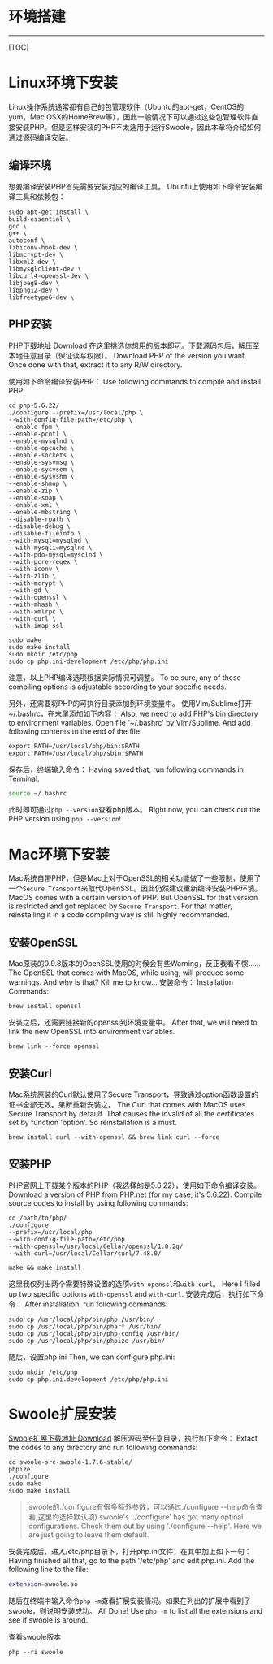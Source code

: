 <!-- toc -->
# 环境搭建

---

[TOC]

# Linux环境下安装

Linux操作系统通常都有自己的包管理软件（Ubuntu的apt-get，CentOS的yum，Mac OSX的HomeBrew等），因此一般情况下可以通过这些包管理软件直接安装PHP。但是这样安装的PHP不太适用于运行Swoole，因此本章将介绍如何通过源码编译安装。

## 编译环境
想要编译安装PHP首先需要安装对应的编译工具。
Ubuntu上使用如下命令安装编译工具和依赖包：

```shell
sudo apt-get install \
build-essential \
gcc \
g++ \
autoconf \
libiconv-hook-dev \
libmcrypt-dev \
libxml2-dev \
libmysqlclient-dev \
libcurl4-openssl-dev \
libjpeg8-dev \
libpng12-dev \
libfreetype6-dev \
```

## PHP安装

[PHP下载地址 Download](http://php.net/)
在这里挑选你想用的版本即可。下载源码包后，解压至本地任意目录（保证读写权限）。
Download PHP of the version you want. Once done with that, extract it to any R/W directory.

使用如下命令编译安装PHP：
Use following commands to compile and install PHP:

```shell
cd php-5.6.22/
./configure --prefix=/usr/local/php \
--with-config-file-path=/etc/php \
--enable-fpm \
--enable-pcntl \
--enable-mysqlnd \
--enable-opcache \
--enable-sockets \
--enable-sysvmsg \
--enable-sysvsem \
--enable-sysvshm \
--enable-shmop \
--enable-zip \
--enable-soap \
--enable-xml \
--enable-mbstring \
--disable-rpath \
--disable-debug \
--disable-fileinfo \
--with-mysql=mysqlnd \
--with-mysqli=mysqlnd \
--with-pdo-mysql=mysqlnd \
--with-pcre-regex \
--with-iconv \
--with-zlib \
--with-mcrypt \
--with-gd \
--with-openssl \
--with-mhash \
--with-xmlrpc \
--with-curl \
--with-imap-ssl

sudo make
sudo make install
sudo mkdir /etc/php
sudo cp php.ini-development /etc/php/php.ini
```
注意，以上PHP编译选项根据实际情况可调整。
To be sure, any of these compiling options is adjustable according to your specific needs.

另外，还需要将PHP的可执行目录添加到环境变量中。
使用Vim/Sublime打开~/.bashrc，在末尾添加如下内容：
Also, we need to add PHP's bin directory to environment variables.
Open file '~/.bashrc' by Vim/Sublime. And add following contents to the end of the file:

```shell
export PATH=/usr/local/php/bin:$PATH
export PATH=/usr/local/php/sbin:$PATH
```
保存后，终端输入命令：
Having saved that, run following commands in Terminal:

```bash
source ~/.bashrc
```
此时即可通过`php --version`查看php版本。
Right now, you can check out the PHP version using `php --version`!

# Mac环境下安装
Mac系统自带PHP，但是Mac上对于OpenSSL的相关功能做了一些限制，使用了一个`Secure Transport`来取代OpenSSL。因此仍然建议重新编译安装PHP环境。
MacOS comes with a certain version of PHP. But OpenSSL for that version is restricted and got replaced by `Secure Transport`.  For that matter, reinstalling it in a code compiling way is still highly recommanded.

## 安装OpenSSL
Mac原装的0.9.8版本的OpenSSL使用的时候会有些Warning，反正我看不惯……
The OpenSSL that comes with MacOS, while using, will produce some warnings. And why is that? Kill me to know...
安装命令：
Installation Commands:

```shell
brew install openssl
```
安装之后，还需要链接新的openssl到环境变量中。
After that, we will need to link the new OpenSSL into environment variables.
```shell
brew link --force openssl
```

## 安装Curl
Mac系统原装的Curl默认使用了Secure Transport，导致通过option函数设置的证书全部无效。果断重新安装之。
The Curl that comes with MacOS uses Secure Transport by default. That causes the invalid of all the certificates set by function 'option'. So reinstallation is a must.

```shell
brew install curl --with-openssl && brew link curl --force
```

## 安装PHP
PHP官网上下载某个版本的PHP（我选择的是5.6.22），使用如下命令编译安装。
Download a version of PHP from PHP.net (for my case, it's 5.6.22). Compile source codes to install by using following commands:

```shell
cd /path/to/php/
./configure 
--prefix=/usr/local/php 
--with-config-file-path=/etc/php 
--with-openssl=/usr/local/Cellar/openssl/1.0.2g/ 
--with-curl=/usr/local/Cellar/curl/7.48.0/

make && make install
```
这里我仅列出两个需要特殊设置的选项`with-openssl`和`with-curl`。
Here I filled up two specific options `with-openssl` and `with-curl`.
安装完成后，执行如下命令：
After installation, run following commands:

```shell
sudo cp /usr/local/php/bin/php /usr/bin/
sudo cp /usr/local/php/bin/phar* /usr/bin/
sudo cp /usr/local/php/bin/php-config /usr/bin/
sudo cp /usr/local/php/bin/phpize /usr/bin/
```

随后，设置php.ini
Then, we can configure php.ini:

```shell
sudo mkdir /etc/php
sudo cp php.ini.development /etc/php/php.ini
```

# Swoole扩展安装
[Swoole扩展下载地址 Download](https://github.com/swoole/swoole-src/releases)
解压源码至任意目录，执行如下命令：
Extact the codes to any directory and run following commands:

```shell
cd swoole-src-swoole-1.7.6-stable/
phpize
./configure
sudo make
sudo make install
```

> swoole的./configure有很多额外参数，可以通过./configure --help命令查看,这里均选择默认项)
> swoole's './configure' has got many optinal configurations. Check them out by using './configure --help'. 
Here we are just going to leave them default.

安装完成后，进入/etc/php目录下，打开php.ini文件，在其中加上如下一句：
Having finished all that, go to the path '/etc/php' and edit php.ini. Add the following line to the file:
```bash
extension=swoole.so
```
随后在终端中输入命令`php -m`查看扩展安装情况。如果在列出的扩展中看到了swoole，则说明安装成功。
All Done! Use `php -m` to list all the extensions and see if swoole is around.

查看swoole版本

```
php --ri swoole
```
